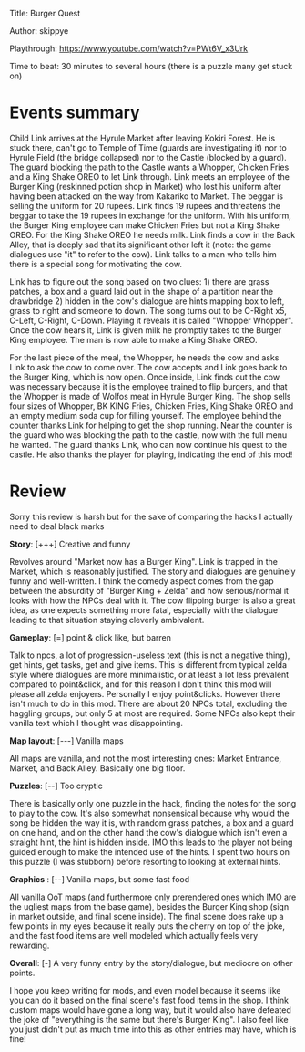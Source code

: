 Title: Burger Quest

Author: skippye

Playthrough: https://www.youtube.com/watch?v=PWt6V_x3Urk

Time to beat: 30 minutes to several hours (there is a puzzle many get stuck on)

# Events summary

Child Link arrives at the Hyrule Market after leaving Kokiri Forest. He is stuck there, can't go to Temple of Time (guards are investigating it) nor to Hyrule Field (the bridge collapsed) nor to the Castle (blocked by a guard). The guard blocking the path to the Castle wants a Whopper, Chicken Fries and a King Shake OREO to let Link through. Link meets an employee of the Burger King (reskinned potion shop in Market) who lost his uniform after having been attacked on the way from Kakariko to Market. The beggar is selling the uniform for 20 rupees. Link finds 19 rupees and threatens the beggar to take the 19 rupees in exchange for the uniform. With his uniform, the Burger King employee can make Chicken Fries but not a King Shake OREO. For the King Shake OREO he needs milk. Link finds a cow in the Back Alley, that is deeply sad that its significant other left it (note: the game dialogues use "it" to refer to the cow). Link talks to a man who tells him there is a special song for motivating the cow.

Link has to figure out the song based on two clues: 1) there are grass patches, a box and a guard laid out in the shape of a partition near the drawbridge 2) hidden in the cow's dialogue are hints mapping box to left, grass to right and someone to down. The song turns out to be C-Right x5, C-Left, C-Right, C-Down. Playing it reveals it is called "Whopper Whopper". Once the cow hears it, Link is given milk he promptly takes to the Burger King employee. The man is now able to make a King Shake OREO.

For the last piece of the meal, the Whopper, he needs the cow and asks Link to ask the cow to come over. The cow accepts and Link goes back to the Burger King, which is now open. Once inside, Link finds out the cow was necessary because it is the employee trained to flip burgers, and that the Whopper is made of Wolfos meat in Hyrule Burger King. The shop sells four sizes of Whopper, BK KING Fries, Chicken Fries, King Shake OREO and an empty medium soda cup for filling yourself. The employee behind the counter thanks Link for helping to get the shop running. Near the counter is the guard who was blocking the path to the castle, now with the full menu he wanted. The guard thanks Link, who can now continue his quest to the castle. He also thanks the player for playing, indicating the end of this mod!

# Review

Sorry this review is harsh but for the sake of comparing the hacks I actually need to deal black marks

**Story**: [+++] Creative and funny

Revolves around "Market now has a Burger King". Link is trapped in the Market, which is reasonably justified. The story and dialogues are genuinely funny and well-written. I think the comedy aspect comes from the gap between the absurdity of "Burger King + Zelda" and how serious/normal it looks with how the NPCs deal with it. The cow flipping burger is also a great idea, as one expects something more fatal, especially with the dialogue leading to that situation staying cleverly ambivalent.

**Gameplay**: [=] point & click like, but barren

Talk to npcs, a lot of progression-useless text (this is not a negative thing), get hints, get tasks, get and give items. This is different from typical zelda style where dialogues are more minimalistic, or at least a lot less prevalent compared to point&click, and for this reason I don't think this mod will please all zelda enjoyers. Personally I enjoy point&clicks. However there isn't much to do in this mod. There are about 20 NPCs total, excluding the haggling groups, but only 5 at most are required. Some NPCs also kept their vanilla text which I thought was disappointing.

**Map layout**: [---] Vanilla maps

All maps are vanilla, and not the most interesting ones: Market Entrance, Market, and Back Alley. Basically one big floor.

**Puzzles**: [--] Too cryptic

There is basically only one puzzle in the hack, finding the notes for the song to play to the cow. It's also somewhat nonsensical because why would the song be hidden the way it is, with random grass patches, a box and a guard on one hand, and on the other hand the cow's dialogue which isn't even a straight hint, the hint is hidden inside. IMO this leads to the player not being guided enough to make the intended use of the hints. I spent two hours on this puzzle (I was stubborn) before resorting to looking at external hints.

**Graphics** : [--] Vanilla maps, but some fast food

All vanilla OoT maps (and furthermore only prerendered ones which IMO are the ugliest maps from the base game), besides the Burger King shop (sign in market outside, and final scene inside). The final scene does rake up a few points in my eyes because it really puts the cherry on top of the joke, and the fast food items are well modeled which actually feels very rewarding.

**Overall**: [-] A very funny entry by the story/dialogue, but mediocre on other points.

I hope you keep writing for mods, and even model because it seems like you can do it based on the final scene's fast food items in the shop. I think custom maps would have gone a long way, but it would also have defeated the joke of "everything is the same but there's Burger King". I also feel like you just didn't put as much time into this as other entries may have, which is fine!
